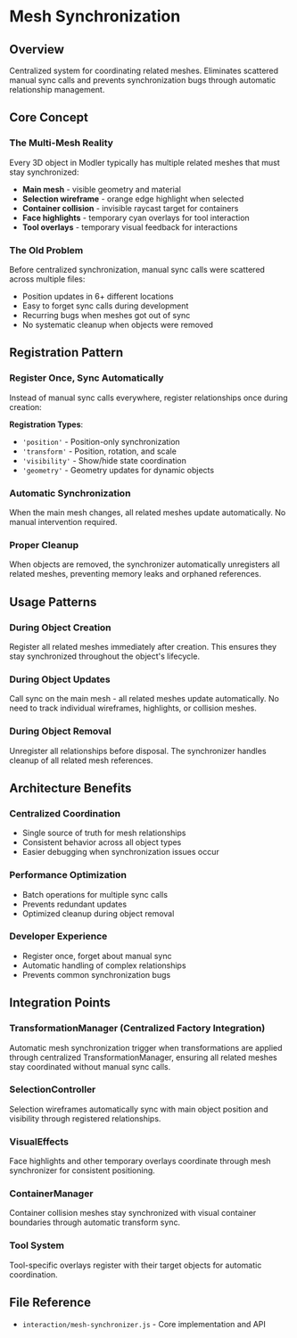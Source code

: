 # Mesh Synchronization

## Overview
Centralized system for coordinating related meshes. Eliminates scattered manual sync calls and prevents synchronization bugs through automatic relationship management.

## Core Concept

### The Multi-Mesh Reality
Every 3D object in Modler typically has multiple related meshes that must stay synchronized:
- **Main mesh** - visible geometry and material
- **Selection wireframe** - orange edge highlight when selected  
- **Container collision** - invisible raycast target for containers
- **Face highlights** - temporary cyan overlays for tool interaction
- **Tool overlays** - temporary visual feedback for interactions

### The Old Problem
Before centralized synchronization, manual sync calls were scattered across multiple files:
- Position updates in 6+ different locations
- Easy to forget sync calls during development
- Recurring bugs when meshes got out of sync
- No systematic cleanup when objects were removed

## Registration Pattern

### Register Once, Sync Automatically
Instead of manual sync calls everywhere, register relationships once during creation:

**Registration Types**:
- `'position'` - Position-only synchronization
- `'transform'` - Position, rotation, and scale  
- `'visibility'` - Show/hide state coordination
- `'geometry'` - Geometry updates for dynamic objects

### Automatic Synchronization
When the main mesh changes, all related meshes update automatically. No manual intervention required.

### Proper Cleanup
When objects are removed, the synchronizer automatically unregisters all related meshes, preventing memory leaks and orphaned references.

## Usage Patterns

### During Object Creation
Register all related meshes immediately after creation. This ensures they stay synchronized throughout the object's lifecycle.

### During Object Updates
Call sync on the main mesh - all related meshes update automatically. No need to track individual wireframes, highlights, or collision meshes.

### During Object Removal
Unregister all relationships before disposal. The synchronizer handles cleanup of all related mesh references.

## Architecture Benefits

### Centralized Coordination
- Single source of truth for mesh relationships
- Consistent behavior across all object types
- Easier debugging when synchronization issues occur

### Performance Optimization
- Batch operations for multiple sync calls
- Prevents redundant updates
- Optimized cleanup during object removal

### Developer Experience
- Register once, forget about manual sync
- Automatic handling of complex relationships
- Prevents common synchronization bugs

## Integration Points

### TransformationManager (Centralized Factory Integration)
Automatic mesh synchronization trigger when transformations are applied through centralized TransformationManager, ensuring all related meshes stay coordinated without manual sync calls.

### SelectionController
Selection wireframes automatically sync with main object position and visibility through registered relationships.

### VisualEffects
Face highlights and other temporary overlays coordinate through mesh synchronizer for consistent positioning.

### ContainerManager
Container collision meshes stay synchronized with visual container boundaries through automatic transform sync.

### Tool System
Tool-specific overlays register with their target objects for automatic coordination.

## File Reference
- `interaction/mesh-synchronizer.js` - Core implementation and API